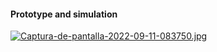 #### Prototype and simulation

[![Captura-de-pantalla-2022-09-11-083750.jpg](https://i.postimg.cc/kXBdh9c7/Captura-de-pantalla-2022-09-11-083750.jpg)](https://postimg.cc/tYQfYKwc)